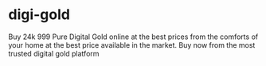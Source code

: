 # digi-gold
Buy 24k 999 Pure Digital Gold online at the best prices from the comforts of your home at the best price available in the market. Buy now from the most trusted digital gold platform 
